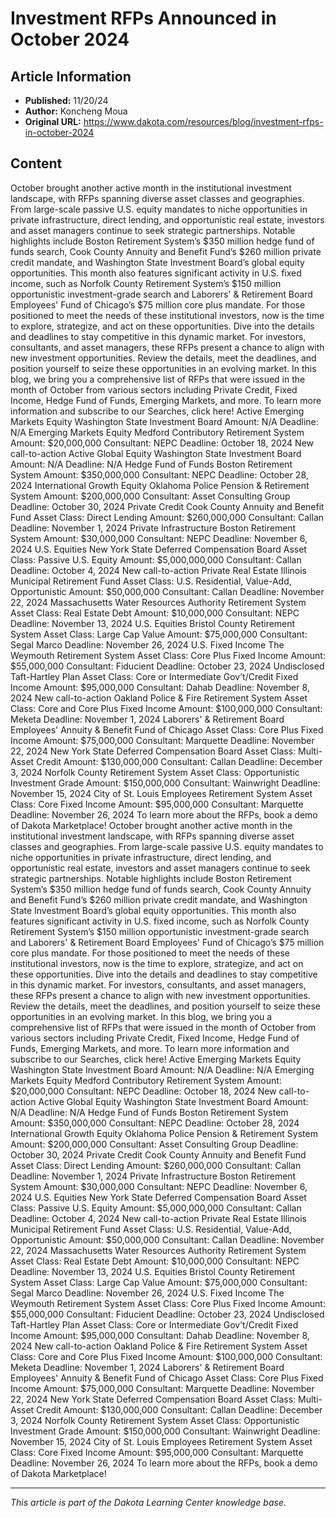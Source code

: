 # Investment RFPs Announced in October 2024

## Article Information
- **Published:** 11/20/24
- **Author:** Koncheng Moua
- **Original URL:** https://www.dakota.com/resources/blog/investment-rfps-in-october-2024

## Content

October brought another active month in the institutional investment landscape, with RFPs spanning diverse asset classes and geographies. From large-scale passive U.S. equity mandates to niche opportunities in private infrastructure, direct lending, and opportunistic real estate, investors and asset managers continue to seek strategic partnerships. Notable highlights include Boston Retirement System’s $350 million hedge fund of funds search, Cook County Annuity and Benefit Fund’s $260 million private credit mandate, and Washington State Investment Board’s global equity opportunities. This month also features significant activity in U.S. fixed income, such as Norfolk County Retirement System’s $150 million opportunistic investment-grade search and Laborers' & Retirement Board Employees' Fund of Chicago’s $75 million core plus mandate. For those positioned to meet the needs of these institutional investors, now is the time to explore, strategize, and act on these opportunities. Dive into the details and deadlines to stay competitive in this dynamic market. For investors, consultants, and asset managers, these RFPs present a chance to align with new investment opportunities. Review the details, meet the deadlines, and position yourself to seize these opportunities in an evolving market. In this blog, we bring you a comprehensive list of RFPs that were issued in the month of October from various sectors including Private Credit, Fixed Income, Hedge Fund of Funds, Emerging Markets, and more. To learn more information and subscribe to our Searches, click here! Active Emerging Markets Equity Washington State Investment Board Amount: N/A Deadline: N/A Emerging Markets Equity Medford Contributory Retirement System Amount: $20,000,000 Consultant: NEPC Deadline: October 18, 2024 New call-to-action Active Global Equity Washington State Investment Board Amount: N/A Deadline: N/A Hedge Fund of Funds Boston Retirement System Amount: $350,000,000 Consultant: NEPC Deadline: October 28, 2024 International Growth Equity Oklahoma Police Pension & Retirement System Amount: $200,000,000 Consultant: Asset Consulting Group Deadline: October 30, 2024 Private Credit Cook County Annuity and Benefit Fund Asset Class: Direct Lending Amount: $260,000,000 Consultant: Callan Deadline: November 1, 2024 Private Infrastructure Boston Retirement System Amount: $30,000,000 Consultant: NEPC Deadline: November 6, 2024 U.S. Equities New York State Deferred Compensation Board Asset Class: Passive U.S. Equity Amount: $5,000,000,000 Consultant: Callan Deadline: October 4, 2024 New call-to-action Private Real Estate Illinois Municipal Retirement Fund Asset Class: U.S. Residential, Value-Add, Opportunistic Amount: $50,000,000 Consultant: Callan Deadline: November 22, 2024 Massachusetts Water Resources Authority Retirement System Asset Class: Real Estate Debt Amount: $10,000,000 Consultant: NEPC Deadline: November 13, 2024 U.S. Equities Bristol County Retirement System Asset Class: Large Cap Value Amount: $75,000,000 Consultant: Segal Marco Deadline: November 26, 2024 U.S. Fixed Income The Weymouth Retirement System Asset Class: Core Plus Fixed Income Amount: $55,000,000 Consultant: Fiducient Deadline: October 23, 2024 Undisclosed Taft-Hartley Plan Asset Class: Core or Intermediate Gov’t/Credit Fixed Income Amount: $95,000,000 Consultant: Dahab Deadline: November 8, 2024 New call-to-action Oakland Police & Fire Retirement System Asset Class: Core and Core Plus Fixed Income Amount: $100,000,000 Consultant: Meketa Deadline: November 1, 2024 Laborers' & Retirement Board Employees' Annuity & Benefit Fund of Chicago Asset Class: Core Plus Fixed Income Amount: $75,000,000 Consultant: Marquette Deadline: November 22, 2024 New York State Deferred Compensation Board Asset Class: Multi-Asset Credit Amount: $130,000,000 Consultant: Callan Deadline: December 3, 2024 Norfolk County Retirement System Asset Class: Opportunistic Investment Grade Amount: $150,000,000 Consultant: Wainwright Deadline: November 15, 2024 City of St. Louis Employees Retirement System Asset Class: Core Fixed Income Amount: $95,000,000 Consultant: Marquette Deadline: November 26, 2024 To learn more about the RFPs, book a demo of Dakota Marketplace! October brought another active month in the institutional investment landscape, with RFPs spanning diverse asset classes and geographies. From large-scale passive U.S. equity mandates to niche opportunities in private infrastructure, direct lending, and opportunistic real estate, investors and asset managers continue to seek strategic partnerships. Notable highlights include Boston Retirement System’s $350 million hedge fund of funds search, Cook County Annuity and Benefit Fund’s $260 million private credit mandate, and Washington State Investment Board’s global equity opportunities. This month also features significant activity in U.S. fixed income, such as Norfolk County Retirement System’s $150 million opportunistic investment-grade search and Laborers' & Retirement Board Employees' Fund of Chicago’s $75 million core plus mandate. For those positioned to meet the needs of these institutional investors, now is the time to explore, strategize, and act on these opportunities. Dive into the details and deadlines to stay competitive in this dynamic market. For investors, consultants, and asset managers, these RFPs present a chance to align with new investment opportunities. Review the details, meet the deadlines, and position yourself to seize these opportunities in an evolving market. In this blog, we bring you a comprehensive list of RFPs that were issued in the month of October from various sectors including Private Credit, Fixed Income, Hedge Fund of Funds, Emerging Markets, and more. To learn more information and subscribe to our Searches, click here! Active Emerging Markets Equity Washington State Investment Board Amount: N/A Deadline: N/A Emerging Markets Equity Medford Contributory Retirement System Amount: $20,000,000 Consultant: NEPC Deadline: October 18, 2024 New call-to-action Active Global Equity Washington State Investment Board Amount: N/A Deadline: N/A Hedge Fund of Funds Boston Retirement System Amount: $350,000,000 Consultant: NEPC Deadline: October 28, 2024 International Growth Equity Oklahoma Police Pension & Retirement System Amount: $200,000,000 Consultant: Asset Consulting Group Deadline: October 30, 2024 Private Credit Cook County Annuity and Benefit Fund Asset Class: Direct Lending Amount: $260,000,000 Consultant: Callan Deadline: November 1, 2024 Private Infrastructure Boston Retirement System Amount: $30,000,000 Consultant: NEPC Deadline: November 6, 2024 U.S. Equities New York State Deferred Compensation Board Asset Class: Passive U.S. Equity Amount: $5,000,000,000 Consultant: Callan Deadline: October 4, 2024 New call-to-action Private Real Estate Illinois Municipal Retirement Fund Asset Class: U.S. Residential, Value-Add, Opportunistic Amount: $50,000,000 Consultant: Callan Deadline: November 22, 2024 Massachusetts Water Resources Authority Retirement System Asset Class: Real Estate Debt Amount: $10,000,000 Consultant: NEPC Deadline: November 13, 2024 U.S. Equities Bristol County Retirement System Asset Class: Large Cap Value Amount: $75,000,000 Consultant: Segal Marco Deadline: November 26, 2024 U.S. Fixed Income The Weymouth Retirement System Asset Class: Core Plus Fixed Income Amount: $55,000,000 Consultant: Fiducient Deadline: October 23, 2024 Undisclosed Taft-Hartley Plan Asset Class: Core or Intermediate Gov’t/Credit Fixed Income Amount: $95,000,000 Consultant: Dahab Deadline: November 8, 2024 New call-to-action Oakland Police & Fire Retirement System Asset Class: Core and Core Plus Fixed Income Amount: $100,000,000 Consultant: Meketa Deadline: November 1, 2024 Laborers' & Retirement Board Employees' Annuity & Benefit Fund of Chicago Asset Class: Core Plus Fixed Income Amount: $75,000,000 Consultant: Marquette Deadline: November 22, 2024 New York State Deferred Compensation Board Asset Class: Multi-Asset Credit Amount: $130,000,000 Consultant: Callan Deadline: December 3, 2024 Norfolk County Retirement System Asset Class: Opportunistic Investment Grade Amount: $150,000,000 Consultant: Wainwright Deadline: November 15, 2024 City of St. Louis Employees Retirement System Asset Class: Core Fixed Income Amount: $95,000,000 Consultant: Marquette Deadline: November 26, 2024 To learn more about the RFPs, book a demo of Dakota Marketplace!

---

*This article is part of the Dakota Learning Center knowledge base.*